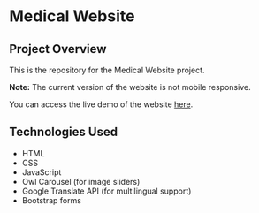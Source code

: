 # Medical Website

## Project Overview

This is the repository for the Medical Website project.

**Note:** The current version of the website is not mobile responsive.

You can access the live demo of the website [here](https://assignmentideamagix.netlify.app/).

## Technologies Used

- HTML
- CSS
- JavaScript
- Owl Carousel (for image sliders)
- Google Translate API (for multilingual support)
- Bootstrap forms
